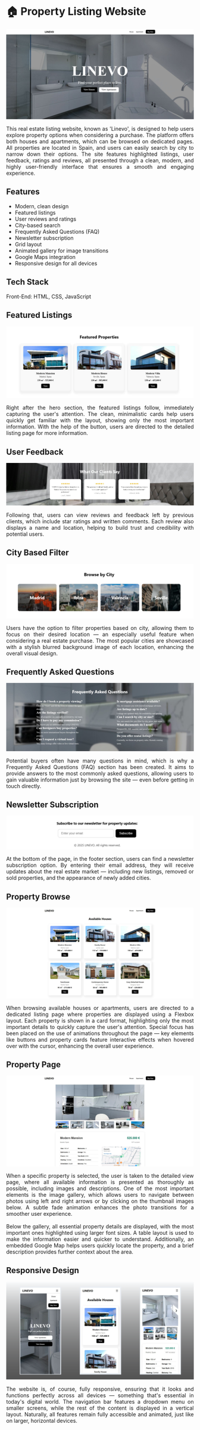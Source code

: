 <body> 
    <h1>🏠 Property Listing Website  </h1>  
    <img src="public/img/git1.JPG" alt="img_homepage"> 
    <p align="justify">This real estate listing website, known as 'Linevo', is designed to help users explore property options when considering a purchase. The platform offers both houses and apartments, which can be browsed on dedicated pages. All properties are located in Spain, and users can easily search by city to narrow down their options. The site features highlighted listings, user feedback, ratings and reviews, all presented through a clean, modern, and highly user-friendly interface that ensures a smooth and engaging experience.</p>
    <h2>Features</h2>
    <ul>
        <li>Modern, clean design</li>
        <li>Featured listings</li>
        <li>User reviews and ratings</li>
        <li>City-based search</li>
        <li>Frequently Asked Questions (FAQ)</li>
        <li>Newsletter subscription</li>
        <li>Grid layout</li>
        <li>Animated gallery for image transitions</li>
        <li>Google Maps integration</li>
        <li>Responsive design for all devices</li>
      </ul>   
    <h2>Tech Stack</h2>  
    <p>Front-End: HTML, CSS, JavaScript</p>   
    <h2>Featured Listings</h2> 
    <img src="public/img/git5.JPG" alt="" srcset="">    
    <p align="justify">Right after the hero section, the featured listings follow, immediately capturing the user's attention. The clean, minimalistic cards help users quickly get familiar with the layout, showing only the most important information. With the help of the button, users are directed to the detailed listing page for more information.
    </p>
    <h2>User Feedback</h2>  
    <img src="public/img/git6.JPG" alt="" srcset="">    
    <p align="justify">Following that, users can view reviews and feedback left by previous clients, which include star ratings and written comments. Each review also displays a name and location, helping to build trust and credibility with potential users.</p>
    <h2>City Based Filter</h2>
    <img src="public/img/git7.JPG" alt="" srcset="">
    <p align="justify">Users have the option to filter properties based on city, allowing them to focus on their desired location — an especially useful feature when considering a real estate purchase. The most popular cities are showcased with a stylish blurred background image of each location, enhancing the overall visual design.</p>
    <h2>Frequently Asked Questions</h2>
    <img src="public/img/git8.JPG" alt="" srcset="">  
    <p align="justify">Potential buyers often have many questions in mind, which is why a Frequently Asked Questions (FAQ) section has been created. It aims to provide answers to the most commonly asked questions, allowing users to gain valuable information just by browsing the site — even before getting in touch directly.</p>
    <h2>Newsletter Subscription</h2>
    <img src="public/img/git9.JPG" alt="" srcset=""> 
    <p align="justify">At the bottom of the page, in the footer section, users can find a newsletter subscription option. By entering their email address, they will receive updates about the real estate market — including new listings, removed or sold properties, and the appearance of newly added cities.</p>
    <h2>Property Browse</h2>
    <img src="public/img/git2.JPG" alt="" srcset="">
    <p align="justify">When browsing available houses or apartments, users are directed to a dedicated listing page where properties are displayed using a Flexbox layout. Each property is shown in a card format, highlighting only the most important details to quickly capture the user's attention. Special focus has been placed on the use of animations throughout the page — key elements like buttons and property cards feature interactive effects when hovered over with the cursor, enhancing the overall user experience.</p>
    <h2>Property Page</h2>
    <img src="public/img/git3.JPG" alt="" srcset="">
    <p align="justify">When a specific property is selected, the user is taken to the detailed view page, where all available information is presented as thoroughly as possible, including images and descriptions. One of the most important elements is the image gallery, which allows users to navigate between photos using left and right arrows or by clicking on the thumbnail images below. A subtle fade animation enhances the photo transitions for a smoother user experience. <br><br>
        Below the gallery, all essential property details are displayed, with the most important ones highlighted using larger font sizes. A table layout is used to make the information easier and quicker to understand. Additionally, an embedded Google Map helps users quickly locate the property, and a brief description provides further context about the area.</p>
    <h2>Responsive Design</h2>
    <img src="public/img/git13.png" alt="" srcset="">
    <p align="justify">The website is, of course, fully responsive, ensuring that it looks and functions perfectly across all devices — something that's essential in today's digital world. The navigation bar features a dropdown menu on smaller screens, while the rest of the content is displayed in a vertical layout. Naturally, all features remain fully accessible and animated, just like on larger, horizontal devices.</p>

    
    
    
